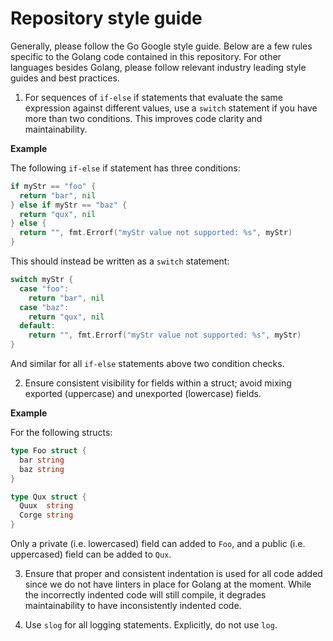 # Repository style guide

Generally, please follow the Go Google style guide. Below are a few rules specific to the Golang
code contained in this repository. For other languages besides Golang, please follow relevant industry leading 
style guides and best practices.

1. For sequences of `if-else` if statements that evaluate the same expression against different values, use
   a `switch` statement if you have more than two conditions. This improves code clarity and maintainability.

**Example**

The following `if-else` if statement has three conditions:

```go
if myStr == "foo" {
  return "bar", nil
} else if myStr == "baz" {
  return "qux", nil
} else {
  return "", fmt.Errorf("myStr value not supported: %s", myStr)
}
```

This should instead be written as a `switch` statement:

```go
switch myStr {
  case "foo":
    return "bar", nil
  case "baz":
    return "qux", nil
  default:
    return "", fmt.Errorf("myStr value not supported: %s", myStr)
}
```

And similar for all `if-else` statements above two condition checks.

2. Ensure consistent visibility for fields within a struct; avoid mixing exported (uppercase) and
   unexported (lowercase) fields.

**Example**

For the following structs:

```go
type Foo struct {
  bar string
  baz string
}

type Qux struct {
  Quux  string
  Corge string
}
```

Only a private (i.e. lowercased) field can added to `Foo`, and a public (i.e. uppercased) field can be added to `Qux`.

3. Ensure that proper and consistent indentation is used for all code added since we do not have linters in place
   for Golang at the moment. While the incorrectly indented code will still compile, it degrades maintainability to have
   inconsistently indented code.

4. Use `slog` for all logging statements. Explicitly, do not use `log`.
